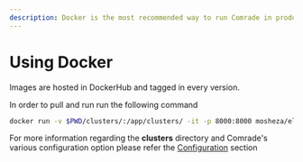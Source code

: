 ```yaml
---
description: Docker is the most recommended way to run Comrade in production.
---
```


# Using Docker

Images are hosted in DockerHub and tagged in every version.

In order to pull and run run the following command

```bash
docker run -v $PWD/clusters/:/app/clusters/ -it -p 8000:8000 mosheza/elasticsearch-comrade
```

For more information regarding the **clusters** directory and Comrade's various configuration option please refer the [Configuration](../configuration/) section

